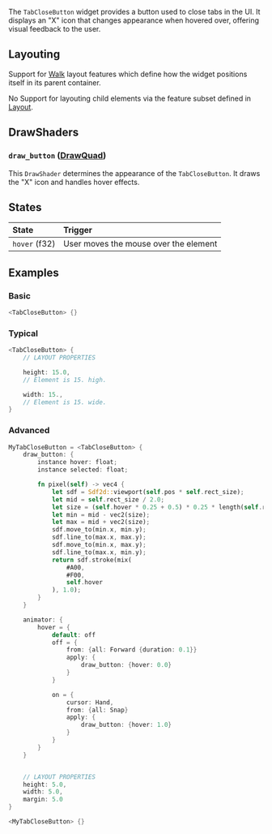 The `TabCloseButton` widget provides a button used to close tabs in the UI. It displays an "X" icon that changes appearance when hovered over, offering visual feedback to the user.

## Layouting

Support for [Walk](Walk.md) layout features which define how the widget positions itself in its parent container.

No Support for layouting child elements via the feature subset defined in [Layout](Layout.md).

## DrawShaders

### `draw_button` ([DrawQuad](DrawQuad.md))

This `DrawShader` determines the appearance of the `TabCloseButton`. It draws the "X" icon and handles hover effects.

## States

| State     | Trigger                               |
| :-------- | :------------------------------------ |
| `hover` (f32) | User moves the mouse over the element |

## Examples
### Basic
```Rust
<TabCloseButton> {}
```
### Typical
```Rust
<TabCloseButton> {
	// LAYOUT PROPERTIES

	height: 15.0,
	// Element is 15. high.

	width: 15.,
	// Element is 15. wide.
}
```
### Advanced
```Rust
MyTabCloseButton = <TabCloseButton> {
	draw_button: {
		instance hover: float;
		instance selected: float;

		fn pixel(self) -> vec4 {
			let sdf = Sdf2d::viewport(self.pos * self.rect_size);
			let mid = self.rect_size / 2.0;
			let size = (self.hover * 0.25 + 0.5) * 0.25 * length(self.rect_size);
			let min = mid - vec2(size);
			let max = mid + vec2(size);
			sdf.move_to(min.x, min.y);
			sdf.line_to(max.x, max.y);
			sdf.move_to(min.x, max.y);
			sdf.line_to(max.x, min.y);
			return sdf.stroke(mix(
				#A00,
				#F00,
				self.hover
			), 1.0);
		}
	}

	animator: {
		hover = {
			default: off
			off = {
				from: {all: Forward {duration: 0.1}}
				apply: {
					draw_button: {hover: 0.0}
				}
			}

			on = {
				cursor: Hand,
				from: {all: Snap}
				apply: {
					draw_button: {hover: 1.0}
				}
			}
		}
	}


	// LAYOUT PROPERTIES
	height: 5.0,
	width: 5.0,
	margin: 5.0
}

<MyTabCloseButton> {}
```